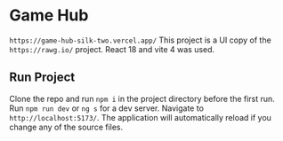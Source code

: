# Game Hub

`https://game-hub-silk-two.vercel.app/`
This project is a UI copy of the `https://rawg.io/` project. React 18 and vite 4 was used.

## Run Project

Clone the repo and run `npm i` in the project directory before the first run.
Run `npm run dev` or `ng s` for a dev server. Navigate to `http://localhost:5173/`. The application will automatically reload if you change any of the source files.
